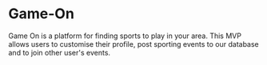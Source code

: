 # Game-On

Game On is a platform for finding sports to play in your area. This MVP allows users to customise their profile, post sporting events to our database and to join other user's events.
